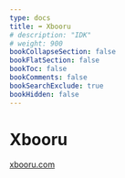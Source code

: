 ```yaml
---
type: docs
title: ➡️ Xbooru
# description: "IDK"
# weight: 900
bookCollapseSection: false
bookFlatSection: false
bookToc: false
bookComments: false
bookSearchExclude: true
bookHidden: false
---
```


# Xbooru

[xbooru.com](https://xbooru.com?nt)
